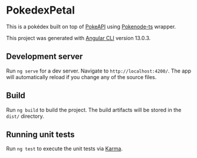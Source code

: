 # PokedexPetal

This is a pokédex built on top of [PokeAPI](https://pokeapi.co/) using [Pokenode-ts](https://github.com/Gabb-c/pokenode-ts) wrapper.

This project was generated with [Angular CLI](https://github.com/angular/angular-cli) version 13.0.3.

## Development server

Run `ng serve` for a dev server. Navigate to `http://localhost:4200/`. The app will automatically reload if you change any of the source files.

## Build

Run `ng build` to build the project. The build artifacts will be stored in the `dist/` directory.

## Running unit tests

Run `ng test` to execute the unit tests via [Karma](https://karma-runner.github.io).
